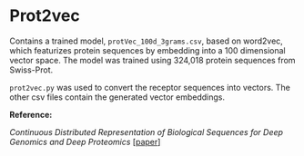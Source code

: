 # Prot2vec

Contains a trained model, `protVec_100d_3grams.csv`, based on word2vec, which featurizes protein sequences by embedding into a 100 dimensional vector space.
The model was trained using 324,018 protein sequences from Swiss-Prot.

`prot2vec.py` was used to convert the receptor sequences into vectors.
The other csv files contain the generated vector embeddings.

**Reference:**

*Continuous Distributed Representation of Biological Sequences for Deep Genomics and Deep Proteomics* [[paper](http://journals.plos.org/plosone/article?id=10.1371/journal.pone.0141287)]
